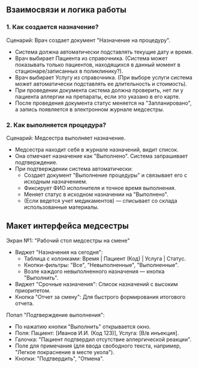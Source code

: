## Взаимосвязи и логика работы

### 1. Как создается назначение?
Сценарий: Врач создает документ "Назначение на процедуру".
*   Система должна автоматически подставлять текущие дату и время.
*   Врач выбирает Пациента из справочника. (Система может показывать только пациентов, находящихся в данный момент в стационаре/записанных в поликлинику?).
*   Врач выбирает Услугу из справочника. (При выборе услуги система может автоматически подставлять ее длительность и стоимость).
*   При проведении документа система должна проверить, нет ли у пациента аллергии на препараты, если это указано в его карте.
*   После проведения документа статус меняется на "Запланировано", а запись появляется в электронном журнале медсестры.

### 2. Как выполняется процедура?
Сценарий: Медсестра выполняет назначение.
*   Медсестра находит себя в журнале назначений, видит список.
*   Она отмечает назначение как "Выполнено". Система запрашивает подтверждение.
*   При подтверждении система автоматически:
    *   Создает документ "Выполнение процедуры" и связывает его с исходным назначением.
    *   Фиксирует ФИО исполнителя и точное время выполнения.
    *   Меняет статус в исходном назначении на "Выполнено".
    *   (Если ведется учет медикаментов) — списывает со склада использованные материалы.
 
## Макет интерфейса медсестры

Экран №1: "Рабочий стол медсестры на смене"
*   Виджет "Назначения на сегодня":
    *   Таблица с колонками: Время | Пациент (Код) | Услуга | Статус.
    *   Кнопки-фильтры: "Все", "Невыполненные", "Выполненные".
    *   Возле каждого невыполненного назначения — кнопка "Выполнить".
*   Виджет "Срочные назначения": Список назначений с высоким приоритетом.
*   Кнопка "Отчет за смену": Для быстрого формирования итогового отчета.

Попап "Подтверждение выполнения":
*   По нажатию кнопки "Выполнить" открывается окно.
*   Поля: Пациент: [Иванов И.И. (Код 123)], Услуга: [В/в инъекция].
*   Галочка: "Пациент подтвердил отсутствие аллергической реакции".
*   Поле для примечания (для ввода свободного текста, например, "Легкое покраснение в месте укола").
*   Кнопки: "Подтвердить", "Отмена".
